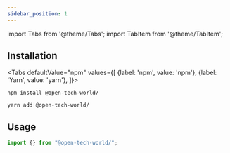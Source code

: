 ```yaml
---
sidebar_position: 1
---
```


import Tabs from '@theme/Tabs';
import TabItem from '@theme/TabItem';

## Installation

<Tabs
defaultValue="npm"
values={[
{label: 'npm', value: 'npm'},
{label: 'Yarn', value: 'yarn'},
]}>
<TabItem value="npm">

```shell
npm install @open-tech-world/
```

</TabItem>
  <TabItem value="yarn">

```shell
yarn add @open-tech-world/
```

  </TabItem>
</Tabs>

## Usage

```jsx
import {} from "@open-tech-world/";
```
